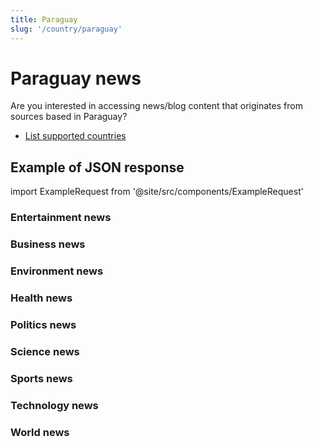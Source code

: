 ```yaml
---
title: Paraguay
slug: '/country/paraguay'
---
```


# Paraguay news

Are you interested in accessing news/blog content that originates from sources based in Paraguay?

- [List supported countries](/get-articles/countries)

## Example of JSON response

import ExampleRequest from '@site/src/components/ExampleRequest'

### Entertainment news
<ExampleRequest url="https://apitube.io/v1/news/articles?limit=2&category=news/Arts_and_Entertainment&language=py"></ExampleRequest>

### Business news
<ExampleRequest url="https://apitube.io/v1/news/articles?limit=2&category=news/Business&language=py"></ExampleRequest>

### Environment news
<ExampleRequest url="https://apitube.io/v1/news/articles?limit=2&category=news/Environment&language=py"></ExampleRequest>

### Health news
<ExampleRequest url="https://apitube.io/v1/news/articles?limit=2&category=news/Health&language=py"></ExampleRequest>

### Politics news
<ExampleRequest url="https://apitube.io/v1/news/articles?limit=2&category=news/Politics&language=py"></ExampleRequest>

### Science news
<ExampleRequest url="https://apitube.io/v1/news/articles?limit=2&category=news/Science&language=py"></ExampleRequest>

### Sports news
<ExampleRequest url="https://apitube.io/v1/news/articles?limit=2&category=news/Sports&language=py"></ExampleRequest>

### Technology news
<ExampleRequest url="https://apitube.io/v1/news/articles?limit=2&category=news/Technology&language=py"></ExampleRequest>

### World news
<ExampleRequest url="https://apitube.io/v1/news/articles?limit=2&category=news/World&language=py"></ExampleRequest>
